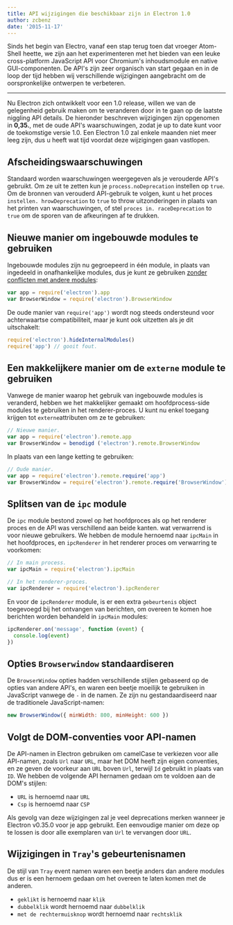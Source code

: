 ```yaml
---
title: API wijzigingen die beschikbaar zijn in Electron 1.0
author: zcbenz
date: '2015-11-17'
---
```


Sinds het begin van Electro, vanaf een stap terug toen dat vroeger Atom-Shell heette, we zijn aan het experimenteren met het bieden van een leuke cross-platform JavaScript API voor Chromium's inhoudsmodule en native GUI-componenten. De API's zijn zeer organisch van start gegaan en in de loop der tijd hebben wij verschillende wijzigingen aangebracht om de oorspronkelijke ontwerpen te verbeteren.

---

Nu Electron zich ontwikkelt voor een 1.0 release, willen we van de gelegenheid gebruik maken om te veranderen door in te gaan op de laatste niggling API details. De hieronder beschreven wijzigingen zijn opgenomen in **0,35.**, met de oude API's waarschuwingen, zodat je up to date kunt voor de toekomstige versie 1.0. Een Electron 1.0 zal enkele maanden niet meer leeg zijn, dus u heeft wat tijd voordat deze wijzigingen gaan vastlopen.

## Afscheidingswaarschuwingen

Standaard worden waarschuwingen weergegeven als je verouderde API's gebruikt. Om ze uit te zetten kun je `process.noDeprecation` instellen op `true`. Om de bronnen van verouderd API-gebruik te volgen, kunt u het proces `instellen. hrowDeprecation` to `true` to throw uitzonderingen in plaats van het printen van waarschuwingen, of stel `proces in. raceDeprecation` to `true` om de sporen van de afkeuringen af te drukken.

## Nieuwe manier om ingebouwde modules te gebruiken

Ingebouwde modules zijn nu gegroepeerd in één module, in plaats van ingedeeld in onafhankelijke modules, dus je kunt ze gebruiken [zonder conflicten met andere modules](https://github.com/electron/electron/issues/387):

```javascript
var app = require('electron').app
var BrowserWindow = require('electron').BrowserWindow
```

De oude manier van `require('app')` wordt nog steeds ondersteund voor achterwaartse compatibiliteit, maar je kunt ook uitzetten als je dit uitschakelt:

```javascript
require('electron').hideInternalModules()
require('app') // gooit fout.
```

## Een makkelijkere manier om de `externe` module te gebruiken

Vanwege de manier waarop het gebruik van ingebouwde modules is veranderd, hebben we het makkelijker gemaakt om hoofdprocess-side modules te gebruiken in het renderer-proces. U kunt nu enkel toegang krijgen tot `externe`attributen om ze te gebruiken:

```javascript
// Nieuwe manier.
var app = require('electron').remote.app
var BrowserWindow = benodigd ('electron').remote.BrowserWindow
```

In plaats van een lange ketting te gebruiken:

```javascript
// Oude manier.
var app = require('electron').remote.require('app')
var BrowserWindow = require('electron').remote.require('BrowserWindow')
```

## Splitsen van de `ipc` module

De `ipc` module bestond zowel op het hoofdproces als op het renderer proces en de API was verschillend aan beide kanten. wat verwarrend is voor nieuwe gebruikers. We hebben de module hernoemd naar `ipcMain` in het hoofdproces, en `ipcRenderer` in het renderer proces om verwarring te voorkomen:

```javascript
// In main process.
var ipcMain = require('electron').ipcMain
```

```javascript
// In het renderer-proces.
var ipcRenderer = require('electron').ipcRenderer
```

En voor de `ipcRenderer` module, is er een extra `gebeurtenis` object toegevoegd bij het ontvangen van berichten, om overeen te komen hoe berichten worden behandeld in `ipcMain` modules:

```javascript
ipcRenderer.on('message', function (event) {
  console.log(event)
})
```

## Opties `Browserwindow` standaardiseren

De `BrowserWindow` opties hadden verschillende stijlen gebaseerd op de opties van andere API's, en waren een beetje moeilijk te gebruiken in JavaScript vanwege de `-` in de namen. Ze zijn nu gestandaardiseerd naar de traditionele JavaScript-namen:

```javascript
new BrowserWindow({ minWidth: 800, minHeight: 600 })
```

## Volgt de DOM-conventies voor API-namen

De API-namen in Electron gebruiken om camelCase te verkiezen voor alle API-namen, zoals `Url` naar `URL`, maar het DOM heeft zijn eigen conventies, en ze geven de voorkeur aan `URL` boven `Url`, terwijl `Id` gebruikt in plaats van `ID`. We hebben de volgende API hernamen gedaan om te voldoen aan de DOM's stijlen:

* `URL` is hernoemd naar `URL`
* `Csp` is hernoemd naar `CSP`

Als gevolg van deze wijzigingen zal je veel deprecations merken wanneer je Electron v0.35.0 voor je app gebruikt. Een eenvoudige manier om deze op te lossen is door alle exemplaren van `Url` te vervangen door `URL`.

## Wijzigingen in `Tray`'s gebeurtenisnamen

De stijl van `Tray` event namen waren een beetje anders dan andere modules dus er is een hernoem gedaan om het overeen te laten komen met de anderen.

* `geklikt` is hernoemd naar `klik`
* `dubbelklik` wordt hernoemd naar `dubbelklik`
* `met de rechtermuisknop` wordt hernoemd naar `rechtsklik`

